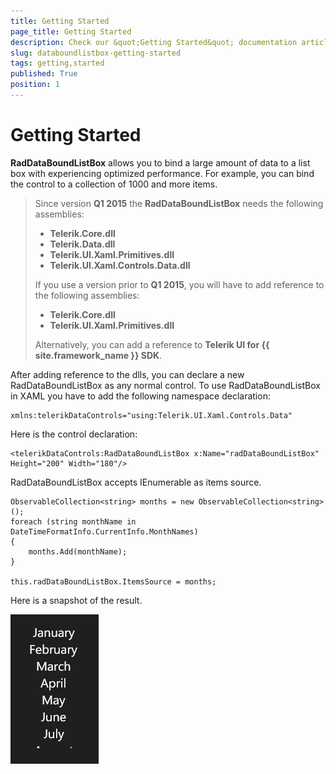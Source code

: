 ```yaml
---
title: Getting Started
page_title: Getting Started
description: Check our &quot;Getting Started&quot; documentation article for RadDataBoundListBox for UWP control.
slug: databoundlistbox-getting-started
tags: getting,started
published: True
position: 1
---
```


# Getting Started

**RadDataBoundListBox** allows you to bind a large amount of data to a list box with experiencing optimized performance. For example, you can bind the control to a collection of 1000 and more items.

>Since version **Q1 2015** the **RadDataBoundListBox** needs the following assemblies:
>
>* **Telerik.Core.dll**
>* **Telerik.Data.dll**
>* **Telerik.UI.Xaml.Primitives.dll**
>* **Telerik.UI.Xaml.Controls.Data.dll**
>
>If you use a version prior to **Q1 2015**, you will have to add reference to the following assemblies:
>
>* **Telerik.Core.dll**
>* **Telerik.UI.Xaml.Primitives.dll**
>
>Alternatively, you can add a reference to **Telerik UI for {{ site.framework_name }} SDK**.

After adding reference to the dlls, you can declare a new RadDataBoundListBox as any normal control. To use RadDataBoundListBox in XAML you have to add the following namespace declaration:

	xmlns:telerikDataControls="using:Telerik.UI.Xaml.Controls.Data"

Here is the control declaration:

	<telerikDataControls:RadDataBoundListBox x:Name="radDataBoundListBox" Height="200" Width="180"/>

RadDataBoundListBox accepts IEnumerable as items source.

	ObservableCollection<string> months = new ObservableCollection<string>();
	foreach (string monthName in DateTimeFormatInfo.CurrentInfo.MonthNames)
	{
	    months.Add(monthName);
	}
	
	this.radDataBoundListBox.ItemsSource = months;

Here is a snapshot of the result.

![Getting Started Example](images/DataBoundListBox-GettingStarted.png)